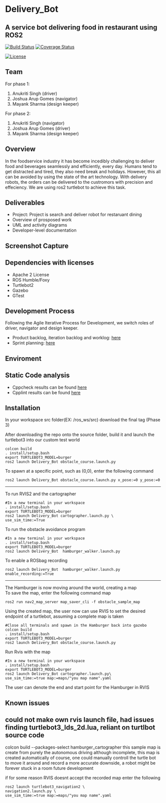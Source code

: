 # Delivery_Bot
## A service bot delivering food in restaurant using ROS2 

[![Build Status](https://github.com/AnukritiSinghh/Delivery_Bot/actions/workflows/build_and_coveralls.yml/badge.svg)](https://github.com/AnukritiSinghh/Delivery_Bot/actions/workflows/build_and_coveralls.yml)
[![Coverage Status](https://coveralls.io/repos/github/AnukritiSinghh/Delivery_Bot/badge.svg?branch=master)](https://coveralls.io/github/AnukritiSinghh/Delivery_Bot?branch=master)

[![License](https://img.shields.io/badge/License-Apache%202.0-blue.svg)](https://opensource.org/licenses/Apache-2.0)

## Team
For phase 1:
1) Anukriti Singh (driver) 
2) Joshua Arup Gomes (navigator)  
3) Mayank Sharma (design keeper)

For phase 2:
1) Anukriti Singh (navigator)
2) Joshua Arup Gomes (driver)
3) Mayank Sharma (design keeper)

## Overview

In the foodservice industry it has become incedibly challenging to deliver food and beverages seamlessly and efficiently, every day. Humans tend to get distracted and tired, they also need break and holidays. However, this all can be avoided by using the state of the art technology. With delivery robots, the orders can be delivered to the custromors with precision and effeciency. We are using ros2 turtlebot to achieve this task. 

## Deliverables
* Project: Project is search and deliver robot for restaruant dining
* Overview of prosposed work
* UML and activity diagrams
* Developer-level documentation

## Screenshot Capture 

## Dependencies with licenses
* Apache 2 License
* ROS Humble/Foxy 
* Turtlebot2 
* Gazebo 
* GTest

## Development Process
Following the Agile Iterative Process for Development, we switch roles of driver, navigator and design keeper. 
* Product backlog, iteration backlog and worklog:  [here](https://docs.google.com/spreadsheets/d/1dZ-y45_AL5Mc8_DbIJrSJJ0H6H_2HLId_zzahEZlHxE/edit#gid=2139171243) 
* Sprint planning: [here](https://docs.google.com/document/d/1f-xjoKFd7hRqJ0oETVylUt3rAWTCG6LZAqg9HKFyrsw/edit)

## Enviroment

## Static Code analysis
* Cppcheck results can be found [here]()
* Cpplint results can be found [here]()

## Installation

In your workspace src folder(EX: /ros_ws/src) download the final tag (Phase 3)  

After downloading the repo onto the source folder, build it and launch the turtlebot3 into our custom test world
```
colcon build
. install/setup.bash 
export TURTLEBOT3_MODEL=burger
ros2 launch Delivery_Bot obstacle_course.launch.py
```
To spawn at a specific point, such as (0,0), enter the following command
```
ros2 launch Delivery_Bot obstacle_course.launch.py x_pose:=0 y_pose:=0
````
---
To run RVIS2 and the cartographer

```
#In a new terminal in your workspace
. install/setup.bash 
export TURTLEBOT3_MODEL=burger
ros2 launch Delivery_Bot cartographer.launch.py \
use_sim_time:=True
```

To run the obstacle avoidance program
```
#In a new terminal in your workspace
. install/setup.bash 
export TURTLEBOT3_MODEL=burger
ros2 launch Delivery_Bot  hamburger_walker.launch.py
```
To enable a ROSbag recording
```
ros2 launch Delivery_Bot  hamburger_walker.launch.py enable_recording:=True
```
---
The Hamburger is now moving around the world, creating a map   
To save the map, enter the following command map
```
ros2 run nav2_map_server map_saver_cli -f obstacle_sample_map
```

Using the created map, the user now can use RVIS to set the desired endpoint of a turtlebot, assuming a complete map is taken

```
#Close all terminals and spawn in the Hamburger back into gazebo
colcon build
. install/setup.bash 
export TURTLEBOT3_MODEL=burger
ros2 launch Delivery_Bot obstacle_course.launch.py
```
Run Rvis with the map 

```
#In a new terminal in your workspace
. install/setup.bash 
export TURTLEBOT3_MODEL=burger
ros2 launch Delivery_Bot cartographer.launch.py\
use_sim_time:=true map:=maps/"you map name".yaml
```

The user can denote the end and start point for the Hamburger in RVIS 



## Known issues

could not make own rvis launch file, had issues finding turtlebot3_lds_2d.lua,
reliant on turtlbot source code 
--
colcon build --packages-select hamburger_cartographer 
this sample map is create from purely the autonomous driving 
although incomplete, this map is created automatically 
of course, one could manually controll the turtle bot to move it around and record a more accurate
downside, a robot might be forever stuck in a room
future development

if for some reason RVIS doesnt accept the recorded map enter the following 
```
ros2 launch turtlebot3_navigation2 \
navigation2.launch.py \
use_sim_time:=true map:=maps/"you map name".yaml
```
